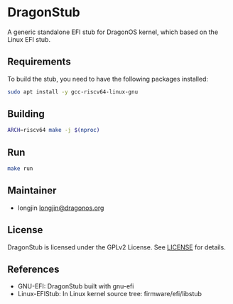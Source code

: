 # DragonStub

A generic standalone EFI stub for DragonOS kernel, which based on the Linux EFI stub.

## Requirements

To build the stub, you need to have the following packages installed:

```bash
sudo apt install -y gcc-riscv64-linux-gnu
```

## Building

```bash
ARCH=riscv64 make -j $(nproc)
```

## Run

```bash
make run
```

## Maintainer

- longjin <longjin@dragonos.org>

## License

DragonStub is licensed under the GPLv2 License. See [LICENSE](LICENSE) for details.

## References

- GNU-EFI: DragonStub built with gnu-efi
- Linux-EFIStub: In Linux kernel source tree: firmware/efi/libstub
